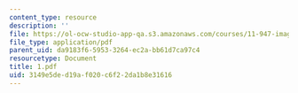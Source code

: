 ```yaml
---
content_type: resource
description: ''
file: https://ol-ocw-studio-app-qa.s3.amazonaws.com/courses/11-947-imaging-the-city-the-place-of-media-in-city-design-and-development-fall-1998/3149e5ded19af020c6f22da1b8e31616_1.pdf
file_type: application/pdf
parent_uid: da9183f6-5953-3264-ec2a-bb61d7ca97c4
resourcetype: Document
title: 1.pdf
uid: 3149e5de-d19a-f020-c6f2-2da1b8e31616
---
```


